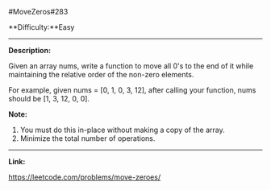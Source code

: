 #MoveZeros\#283

**Difficulty:**Easy
***
**Description:**

Given an array nums, write a function to move all 0's to the end of it while maintaining the relative order of the non-zero elements.

For example, given nums = [0, 1, 0, 3, 12], after calling your function, nums should be [1, 3, 12, 0, 0].

**Note:**

1. You must do this in-place without making a copy of the array.
2. Minimize the total number of operations.

***
**Link:**

<https://leetcode.com/problems/move-zeroes/>


